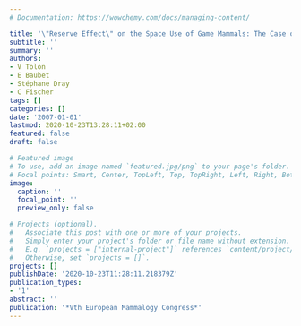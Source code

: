 ```yaml
---
# Documentation: https://wowchemy.com/docs/managing-content/

title: '\"Reserve Effect\" on the Space Use of Game Mammals: The Case of Wild Boar'
subtitle: ''
summary: ''
authors:
- V Tolon
- E Baubet
- Stéphane Dray
- C Fischer
tags: []
categories: []
date: '2007-01-01'
lastmod: 2020-10-23T13:28:11+02:00
featured: false
draft: false

# Featured image
# To use, add an image named `featured.jpg/png` to your page's folder.
# Focal points: Smart, Center, TopLeft, Top, TopRight, Left, Right, BottomLeft, Bottom, BottomRight.
image:
  caption: ''
  focal_point: ''
  preview_only: false

# Projects (optional).
#   Associate this post with one or more of your projects.
#   Simply enter your project's folder or file name without extension.
#   E.g. `projects = ["internal-project"]` references `content/project/deep-learning/index.md`.
#   Otherwise, set `projects = []`.
projects: []
publishDate: '2020-10-23T11:28:11.218379Z'
publication_types:
- '1'
abstract: ''
publication: '*Vth European Mammalogy Congress*'
---
```

